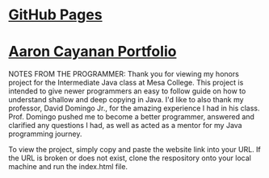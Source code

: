 # [GitHub Pages](https://sdmesa.github.io/cisc191-honors-aaron-cayanan/)<br>
# [Aaron Cayanan Portfolio](https://aaroncayanan.com/shallowdeepjava/)

NOTES FROM THE PROGRAMMER:
Thank you for viewing my honors project for the Intermediate Java class at Mesa College. This project is intended to give
newer programmers an easy to follow guide on how to understand shallow and deep copying in Java. I'd like to also thank my
professor, David Domingo Jr., for the amazing experience I had in his class. Prof. Domingo pushed me to become a better programmer,
answered and clarified any questions I had, as well as acted as a mentor for my Java programming journey.

To view the project, simply copy and paste the website link into your URL. If the URL is broken or does not exist,
clone the respository onto your local machine and run the index.html file.

